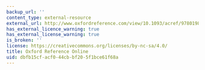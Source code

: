 ```yaml
---
backup_url: ''
content_type: external-resource
external_url: http://www.oxfordreference.com/view/10.1093/acref/9780198609957.001.0001/acref-9780198609957-e-3404?rskey=7leKMf&result=1&q=global
has_external_licence_warning: true
has_external_license_warning: true
is_broken: ''
license: https://creativecommons.org/licenses/by-nc-sa/4.0/
title: Oxford Reference Online
uid: dbfb15cf-acf0-44cb-bf20-5f1bce61f68a
---
```

